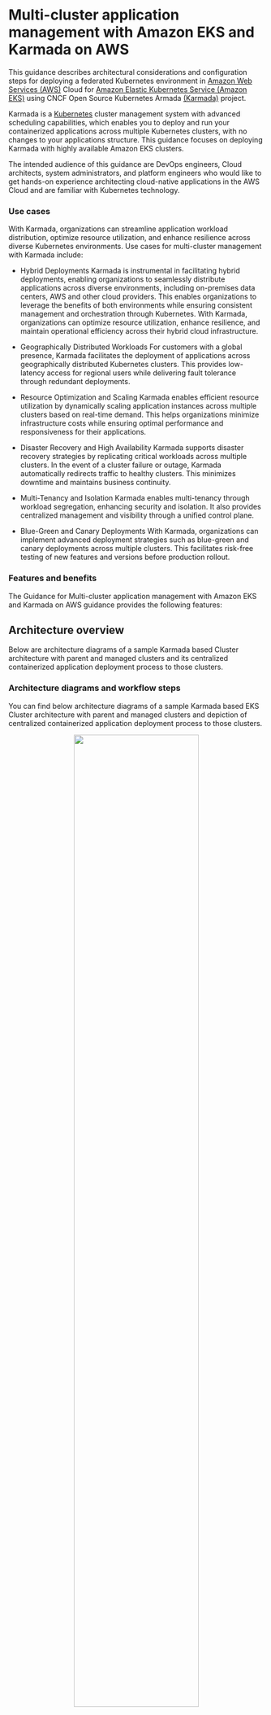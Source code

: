 # Multi-cluster application management with Amazon EKS and Karmada on AWS

This guidance describes architectural considerations and configuration steps for deploying a federated Kubernetes environment in [Amazon Web Services (AWS)](https://aws.amazon.com) Cloud for [Amazon Elastic Kubernetes Service (Amazon EKS)](https://aws.amazon.com/eks) using CNCF Open Source Kubernetes Armada [(Karmada)](https://www.cncf.io/blog/2022/03/22/karmada-multi-cluster-management-with-an-ocean-of-nodes/) project. 

Karmada is a [Kubernetes](https://kubernetes.io/) cluster management system with advanced scheduling capabilities, which enables you to deploy and run your containerized applications across multiple Kubernetes clusters, with no changes to your applications structure. This guidance focuses on deploying Karmada with highly available Amazon EKS clusters.

The intended audience of this guidance are DevOps engineers, Cloud architects, system administrators, and platform engineers who would like to get hands-on experience architecting cloud-native applications in the AWS Cloud and are familiar with Kubernetes technology.

### Use cases

With Karmada, organizations can streamline application workload distribution, optimize resource utilization, and enhance resilience across diverse Kubernetes environments. Use cases for multi-cluster management with Karmada include:

- Hybrid Deployments
Karmada is instrumental in facilitating hybrid deployments, enabling organizations to seamlessly distribute applications across diverse environments, including on-premises data centers, AWS and other cloud providers. This enables organizations to leverage the benefits of both environments while ensuring consistent management and orchestration through Kubernetes. With Karmada, organizations can optimize resource utilization, enhance resilience, and maintain operational efficiency across their hybrid cloud infrastructure.

- Geographically Distributed Workloads
For customers with a global presence, Karmada facilitates the deployment of applications across geographically distributed Kubernetes clusters. This provides low-latency access for regional users while delivering fault tolerance through redundant deployments.

- Resource Optimization and Scaling
Karmada enables efficient resource utilization by dynamically scaling application instances across multiple clusters based on real-time demand. This helps organizations minimize infrastructure costs while ensuring optimal performance and responsiveness for their applications.

- Disaster Recovery and High Availability
Karmada supports disaster recovery strategies by replicating critical workloads across multiple clusters. In the event of a cluster failure or outage, Karmada automatically redirects traffic to healthy clusters. This minimizes downtime and maintains business continuity.

- Multi-Tenancy and Isolation
Karmada enables multi-tenancy through workload segregation, enhancing security and isolation. It also provides centralized management and visibility through a unified control plane.

- Blue-Green and Canary Deployments
With Karmada, organizations can implement advanced deployment strategies such as blue-green and canary deployments across multiple clusters. This facilitates risk-free testing of new features and versions before production rollout.

### Features and benefits
The Guidance for Multi-cluster application management with Amazon EKS and Karmada on AWS guidance provides the following features:

## Architecture overview

Below are architecture diagrams of a sample Karmada based Cluster architecture with parent and managed clusters and its centralized containerized application deployment process to those clusters. 

### Architecture diagrams and workflow steps

You can find below architecture diagrams of a sample Karmada based EKS Cluster architecture with parent and managed clusters and depiction of centralized containerized application deployment process to those clusters. 

<div align="center">
<!-- {% include image.html file="mcm_ekskarmada_images/karmada_ref_architecture1a.jpg" alt="Karmada cluster architecture" %} -->
<img src="multi-cluster-application-management-with-karmada-and-amazon-eks-karmada-control-plane.png" width=70%>  
<br/>
<i>Figure 1: Multi-cluster application management with Amazon EKS and Karmada on AWS - Karmada control plane and managed clusters provisioning</i>
</div>
<br/>
1. User interacts with the Karmada API server (part of Karmada Control Plane) using the `kubectl` utility with the Karmada plugin and a Network Load Balancer as the endpoint.<br/>
2. A Network Load Balancer provides SSL termination and acts as a proxy for Karmada API server running on Amazon EKS parent cluster.
3. The Karmada Control Plane exposes the Karmada API via its API server in addition to the Kubernetes API, which receives calls for Kubernetes and Karmada management tasks.<br/>
4. Karmada runs several components on the Amazon EKS compute nodes. To keep records of API objects and state, its API server uses its own etcd database.<br/>
5. Karmada etcd database uses EBS volumes attached to compute nodes/EC2 instances to keep its state and consistency. All state changes and updates get persisted in EBS volumes across all EC2 compute nodes that host etcd pods.<br/>
<br/><br/>
<div align="center">
<!-- {% include image.html file="mcm_ekskarmada_images/karmada_reference_architecture2a.jpg" alt="Karmada application deployment architecture" %} -->
<img src="multi-cluster-application-management-with-karmada-and-amazon-eks-karmada-managed-amazon-eks-cluster.png" width=70%> 
<br/>
<i>Figure 2: Multi-cluster application management with Amazon EKS and Karmada on AWS - Application deployment </i>
</div>

<br/>
1. User interacts with the Karmada API server (part of Karmada Control Plane) using the kubectl CLI with the Karmada plugin. User sends a command for multiple clusters, ex. a multi-region deployment of [NGNIX](nginx.com) application with  equal weight across two member EKS clusters.<br/>
2. The Karmada Control Plane maintains the status and state of all member EKS clusters. Upon receiving the user request it interprets the requirement and instructs member clusters accordingly (e.g. run an NGINX deployment in each member cluster).<br/>
3. The EKS cluster member 1 receives instructions from Karmada Control Plane to deploy and run an NGINX container application deployment.<br/>
4. The EKS cluster member 2 receives instructions from Karmada Control Plane to deploy and run an NGINX container application deployment.<br/>
5. The EKS Karmada Control Plane cluster checks application deployment status on the member clusters and updates state in its etcd database.<br/>
6. User validates the status of multi-cluster application deployment communicating with Karmada Control Plane via kubectl Karmada CLI.<br/>
<br/><br/>
Following this architecture, you should be able to:

- Deploy applications on multiple Amazon EKS clusters that provide a highly available environment
- Create the infrastructure that caters for workloads compliant with local regulation about data residency

<!-- ### Architecture workflow steps --> 

### AWS services used in this Guidance

| **AWS service**  | Role | Description |
|-----------|------------|-------------|
| [Amazon Elastic Kubernetes Service (EKS)](https://aws.amazon.com/eks/)| Core service |  EKS service is used to host the Karmada solution that uses containers. In essence it is an extension of the Kubernetes API.|
| [Amazon Elastic Compute Cloud (EC2)](https://aws.amazon.com/ec2/)| Core service | EC2 service is used as the host of the containers needed for this solution.|
[Amazon Virtual Private Cloud - VPC](https://aws.amazon.com/vpc/)| Core Service | Network security layer |
| [Amazon Elastic Conatiner Registry - ECR](http://aws.amazon.com/ecr/) | Supporting service | Used for storing container images required by the runtimes. |
| [Amazon Network Load Balancer (NLB)](https://aws.amazon.com/elasticloadbalancing/network-load-balancer/)|Supporting service | The NLB acts as a proxy for Karmada services running on Amazon EKS parent cluster. The load balancer is the entry point to interact with the Karmada API server and forwards traffic to any healthy backend node to make sure that the solution will still be working in case of any single node or availability zone failure.|
| [Amazon Elastic Block Store (EBS)](https://aws.amazon.com/ebs)|Supporting service | Encrypted EBS volumes are used by the Karmada etcd database attached to compute nodes/EC2 instances to keep its state and consistency. All state changes and updates get persisted in EBS volumes across all EC2 compute nodes that host etcd pods.|
| [AWS Identity and Access Management (IAM)](https://aws.amazon.com/iam/)|Supporting service |  AWS IAM service is used for the creation of an IAM user with adequate permissions to create and delete Amazon EKS clusters access.|

## Plan your deployment

This guidance is based on Amazon EKS as Kubernetes cluster to host Karmada and manage other Amazon EKS clusters. However, as Karmada is an extension to the native [Kubernetes API](https://kubernetes.io/docs/concepts/overview/kubernetes-api/), you can extend this solution and expand the multi-cluster management to any Kubernetes cluster, no matter of the deployment method, tool or location.

### Cost 

You are responsible for the cost of the AWS services used while running this solution guidance. As of February 2024, the cost for running this guidance with the default settings in the US-East(N. Virginia) `us-east-1` Region is $0.10 per hour for each Amazon EKS cluster you have created. On top of this you have to take into account the costs incurred by the AWS resources used for the EKS cluster (e.g. Amazon Elastic Compute Cloud (EC2) Instances, Amazon Elastic Block Store (EBS) volumes etc).

We recommend creating a [budget](https://docs.aws.amazon.com/cost-management/latest/userguide/budgets-create.html) through [AWS Cost Explorer](http://aws.amazon.com/aws-cost-management/aws-cost-explorer/) to help manage costs. Prices are subject to change. For full details, refer to the pricing webpage for each AWS service used in this Guidance.

### Estimated monthly cost breakdown

The following table provides a sample cost breakdown for deploying this guidance with 3 Amazon EKS clusters (one Karmada control plane and 2 managed clusters) in the US-East-1 `us-east-1` region for one month. The AWS cost calculator is available [here](https://calculator.aws/#/estimate?id=03fdada5a7299a7b70c51a6c9b0037cd0117cbfc). Please that cost calculations are based on the default configuration options of the [End-to-end, fully automated](#end-to-end-fully-automated) guidance deployment method described below.

| **AWS service**  | Dimensions | Cost, month \[USD\] |
|-----------|------------|------------|
| Amazon EKS  | 1 cluster | \$ 219 |
| Amazon EC2  | 3 EC2 compute cluster nodes in each of the 3 clusters | \$ 328.50 |
| Amazon EBS  | 5GB worth of EBS disk gp3 type | \$ 1.25 |
| Amazon ELB  | 1 Network Load Balancer | \$ 20.81 <sup>*</sup>|
| NAT Gateway | 1 instance | \$ 112.05 | 
| Public IP address | 9 IPs | \$ 32.85 |
| **TOTAL estimate** |  | **\$ 714.41** |

NOTE:
<sup>*</sup> An NLCU measures the dimensions on which the Network Load Balancer processes your traffic (averaged over an hour). The three dimensions measured are: <br/>  - New connections or flows: Number of newly established connections/flows per second. Many technologies (HTTP, WebSockets, etc.) reuse Transmission Control Protocol (TCP) connections for efficiency. The number of new connections is typically lower than your request or message count. <br/>  - Active connections or flows: Peak concurrent connections/flows, sampled minutely. <br/>  - Processed bytes: The number of bytes processed by the load balancer in GBs. <br/>  You are charged only on one of those dimensions that has the highest usage for the hour.

## Security

When you build systems on AWS infrastructure, security responsibilities are shared between you and AWS. This [shared responsibility model](https://aws.amazon.com/compliance/shared-responsibility-model/) reduces your operational burden because AWS operates, manages, and controls the components including the host operating system, the virtualization layer, and the physical security of the facilities in which the services operate. For more information about AWS security visit [AWS Cloud Security](http://aws.amazon.com/security/).

This guidance relies on a lot of reasonable default options and "principle of least privilege" access for all resources. Users that deploy it in production should go through all the deployed resources and ensure those defaults comply with their security requirements and policies, have adequate logging levels and alarms enabled and protect access to publicly exposed APIs. Since the Kubernetes clusters should be able to communicate with each other and can be deployed on different VPCs, AWS regions, AWS accounts or even in non-AWS infrastructure, this solution assumes publicly exposed Kubernetes APIs that utilize inherent Kubernetes mechanisms to protect access. 

Using this solution you also expose publicly the Karmada API service on port `tcp/32443` that utilizes inherent certificate based access control to protect unauthorized access. In case those certificates are exposed and a malicious user gets access to the Karmada API service, they then will be able to create or manipulate any workloads managed by Karmada, such as multi-cluster deployments. To minimize the attack surface and enhance protection to your publicly exposed Kubernetes and Karmada APIs you should adjust accordingly the security groups attached to the Amazon EKS clusters and the Karmada load balancer and allow communication only from designated and authorized IP addresses or networks. 

All resources deployed by this solution rely on inherent AWS security controls, including but not limited to VPC security groups, IAM users and roles and security certificates. By default, this solutions exposes only the necessary endpoints such as the Kubernetes API and the Karmada API protected with end-to-end encryption. 

**NOTE**: Please note that by cloning and using 3rd party open-source code you assume responsibility for its patching/securing/managing in the context of this project.

## Supported AWS Regions

The AWS services used for this guidance are supported in *all available AWS regions (TO VERIFY)*: 

## Quotas

Service quotas, also referred to as limits, are the maximum number of service resources or operations for your AWS account.

### Quotas for AWS services in this Guidance

Make sure you have sufficient quota for each of the services implemented in this solution. For more information, see [AWS service quotas](https://docs.aws.amazon.com/general/latest/gr/aws_service_limits.html).

To view the service quotas for all AWS services in the documentation without switching pages, view the information in the [Service endpoints and quotas](https://docs.aws.amazon.com/general/latest/gr/aws-general.pdf#aws-service-information) page in the PDF instead.

## Deployment 
Below are high level guidance deployment options available: 

1. **Instructions to deploy manually**:

    - Amazon EKS cluster to host Karmada control plane and act as a parent cluster for multi-cluster management.
    - Karmada in high availability mode with network load balancer.
    - Amazon EKS clusters to act as member clusters for Karmada.
    - Sample workload using Karmada multi-cluster deployment replicas.

2. **Shell script to deploy automatically**:

    - Amazon EKS cluster to host Karmada control plane and act as a parent cluster for multi-cluster management.
    - Karmada in high availability mode with network load balancer.
    - Amazon EKS clusters to act as member clusters for Karmada.
    - Sample workload using Karmada multi-cluster deployment replicas.

3. **CDK application to deploy automatically**:

    - Amazon VPC with 3 public and 3 private subnets with a NAT gateway.
    - Management host (EC2 instance) for Amazon EKS and Karmada.
    - Amazon EKS cluster to host Karmada control plane and act as a parent cluster for multi-cluster management.
    - Karmada in high availability mode with network load balancer.

**TO DO: UPDATE WITH LIVE IG LINK FOR PUBLICATION **
Please refer to [IMPLEMENTATION GUIDE](https://implementationguides.kits.eventoutfitters.aws.dev/mcm-karmada-0116/compute/multi-cluster-management-with-amazon-eks-karmada.html) for detailed instructions for all deployment options above. 

## Security

See [CONTRIBUTING](CONTRIBUTING.md#security-issue-notifications) for more information.

## License

This library is licensed under the MIT-0 License. See the LICENSE file.
